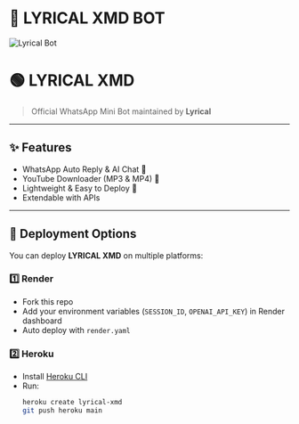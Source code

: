 # 🤖 LYRICAL XMD BOT

![Lyrical Bot](https://img.icons8.com/ios-filled/200/robot-2.png)

# 🟢 LYRICAL XMD  
> Official WhatsApp Mini Bot maintained by **Lyrical**  

---

## ✨ Features
- WhatsApp Auto Reply & AI Chat 💬  
- YouTube Downloader (MP3 & MP4) 🎵  
- Lightweight & Easy to Deploy 🚀  
- Extendable with APIs  

---

## 🚀 Deployment Options

You can deploy **LYRICAL XMD** on multiple platforms:

### 1️⃣ Render
- Fork this repo  
- Add your environment variables (`SESSION_ID`, `OPENAI_API_KEY`) in Render dashboard  
- Auto deploy with `render.yaml`  

### 2️⃣ Heroku
- Install [Heroku CLI](https://devcenter.heroku.com/articles/heroku-cli)  
- Run:
  ```bash
  heroku create lyrical-xmd
  git push heroku main
    
